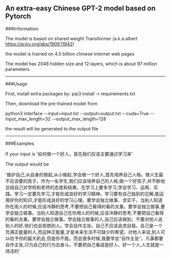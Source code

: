 An extra-easy Chinese GPT-2 model based on Pytorch 
---------
###Information:

The model is based on shared weight Transformer (a.k.a albert https://arxiv.org/abs/1909.11942)

the model is trained on 4.5 billion chinese internet web pages

The model has 2048 hidden size and 12 layers, which is about 97 million parameters.

------
###Usage

First, install extra packages by: pip3 install -r requirements.txt

Then, download the pre-trained model from 

python3 interface --input=input.txt  --output=output.txt --cuda=True --input_max_length=32 --output_max_length=128

the result will be generated to the output file

----
###Examples

If your input is '如何做一个好人，首先我们应该主要通过学习来'

The output would be

'维护自己,从自身的做起,从小做起,学会做一个好人,首先培养自己人格。做人生最不应该要的孩子。作为一名学生,我们应该培养自己的人格,做一个好孩子,并不断地总结自己对学校和老师的态度和结果。在学习上要多学习,学会学习、运用、实践。学习一定要先学习,才能形成良好的学习精神。学习要有自己独到的见解,能运用好你的知识,才能形成良好的学习心理。要学会独立做事、求实干。当别人知道你在用人的时候,应该冷静的思考,不要把自己看得的看的太重。要学会独立做事,要学会独立做事。当别人知道自己在你用人的时候,应该冷静的思考,不要把自己看得的看的太重。要学会独立做事。学会独立做事的人,自己应该做到。不要对他人说别人的好,他们也会拒绝别人。学会自作主张。自己不应该追求自我。自己是一个充满正能量的人,而这种正能量,才是未来生活不可缺少的希望。对他人来说,别人可以给予你的最大机会,但是你不能。而且很多时候,我要学会“自作主张”。凡事都要自作主张,只为自己的行为去奋斗。不要把自己看成是好人、好一个人,人生就是一场活的'








 
